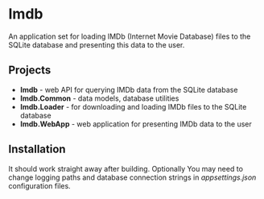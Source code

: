 # Imdb
An application set for loading IMDb (Internet Movie Database) files to the SQLite database and presenting this data to the user.

## Projects
 - **Imdb** - web API for querying IMDb data from the SQLite database
 - **Imdb.Common** - data models, database utilities
 - **Imdb.Loader** - for downloading and loading IMDb files to the SQLite database
 - **Imdb.WebApp** - web application for presenting IMDb data to the user
 
## Installation
It should work straight away after building. Optionally You may need to change logging paths and database connection strings in *appsettings.json* configuration files.
